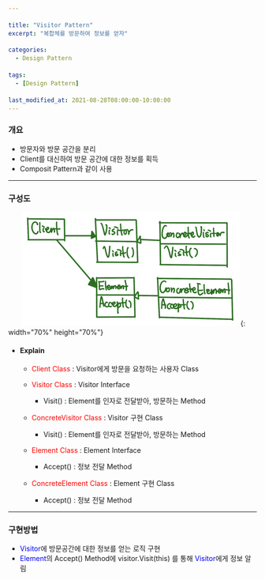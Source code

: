 ```yaml
---

title: "Visitor Pattern"
excerpt: "복합체를 방문하여 정보를 얻자" 

categories:
  - Design Pattern

tags:
  - [Design Pattern]

last_modified_at: 2021-08-28T08:00:00-10:00:00
---
```



### 개요
 - 방문자와 방문 공간을 분리
 - Client를 대신하여 방문 공간에 대한 정보를 획득
 - Composit Pattern과 같이 사용

---

### 구성도
　　![image](/assets/images/DesignPattern/VisitorPattern.png){: width="70%" height="70%"}  

 - #### Explain
   - <span style="color:red">Client Class</span> : Visitor에게 방문을 요청하는 사용자 Class

   - <span style="color:red">Visitor Class</span> : Visitor Interface
     - Visit() : Element를 인자로 전달받아, 방문하는 Method

   - <span style="color:red">ConcreteVisitor Class</span> : Visitor 구현 Class
     - Visit() : Element를 인자로 전달받아, 방문하는 Method  

   - <span style="color:red">Element Class</span> : Element Interface
     - Accept() : 정보 전달 Method

   - <span style="color:red">ConcreteElement Class</span> : Element 구현 Class
     - Accept() : 정보 전달 Method
   
---
### 구현방법
 - <span style="color:blue">Visitor</span>에 방문공간에 대한 정보를 얻는 로직 구현
 - <span style="color:blue">Element</span>의 Accept() Method에 visitor.Visit(this) 를 통해 <span style="color:blue">Visitor</span>에게 정보 알림
